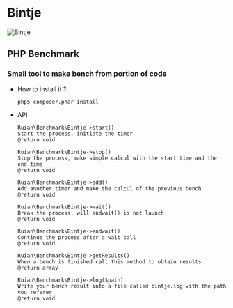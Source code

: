 # Bintje
![Bintje](http://img821.imageshack.us/img821/4438/bencha.jpg)
## PHP Benchmark

### Small tool to make bench from portion of code

* How to install it ?

    `php5 composer.phar install`

* API

    ```
    Ruian\Benchmark\Bintje->start()
    Start the process, initiate the timer
    @return void
    ```

    ```
    Ruian\Benchmark\Bintje->stop()
    Stop the process, make simple calcul with the start time and the end time
    @return void
    ```

    ```
    Ruian\Benchmark\Bintje->add()
    Add another timer and make the calcul of the previous bench
    @return void
    ```

    ```
    Ruian\Benchmark\Bintje->wait()
    Break the process, will endwait() is not launch
    @return void
    ```

    ```
    Ruian\Benchmark\Bintje->endwait()
    Continue the process after a wait call
    @return void
    ```

    ```
    Ruian\Benchmark\Bintje->getResults()
    When a bench is finished call this method to obtain results
    @return array
    ```

    ```
    Ruian\Benchmark\Bintje->log($path)
    Write your bench result into a file called bintje.log with the path you referer
    @return void
    ```